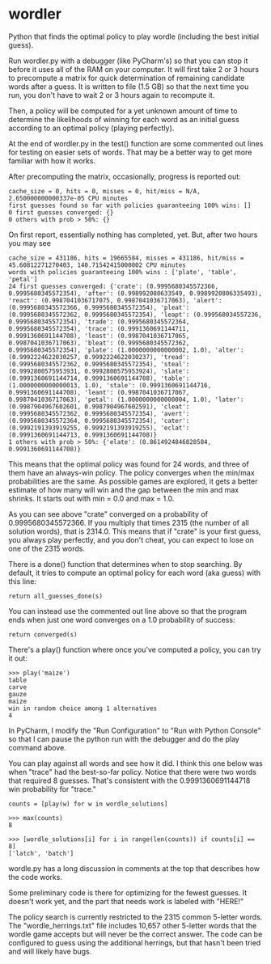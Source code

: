 # wordler
Python that finds the optimal policy to play wordle (including the best initial guess).

Run wordler.py with a debugger (like PyCharm's) so that you can stop it before it uses all of 
the RAM on your computer.  It will first take 2 or 3 hours to precompute a matrix for quick 
determination of remaining candidate words after a guess.  It is written to file (1.5 GB) so 
that the next time you run, you don't have to wait 2 or 3 hours again to recompute it.

Then, a policy will be computed for a yet unknown amount of time to determine the likelihoods
of winning for each word as an initial guess according to an optimal policy (playing perfectly). 

At the end of wordler.py in the test() function are some commented out lines for testing on
easier sets of words.  That may be a better way to get more familiar with how it works.

After precomputing the matrix, occasionally, progress is reported out:

    cache_size = 0, hits = 0, misses = 0, hit/miss = N/A, 2.650000000000337e-05 CPU minutes
    first guesses found so far with policies guaranteeing 100% wins: []
    0 first guesses converged: {}
    0 others with prob > 50%: {}

On first report, essentially nothing has completed, yet.  But, after two hours you may see

    cache_size = 431186, hits = 19665584, misses = 431186, hit/miss = 45.60812271270403, 140.71542415000002 CPU minutes
    words with policies guaranteeing 100% wins : ['plate', 'table', 'petal']
    24 first guesses converged: {'crate': (0.9995680345572366, 0.9995680345572354), 'after': (0.998992080633549, 0.9989920806335493), 'react': (0.9987041036717075, 0.9987041036717063), 'alert': (0.9995680345572366, 0.9995680345572354), 'pleat': (0.9995680345572362, 0.9995680345572354), 'leapt': (0.999568034557236, 0.9995680345572354), 'trade': (0.9995680345572364, 0.9995680345572354), 'trace': (0.9991360691144711, 0.9991360691144708), 'least': (0.9987041036717065, 0.9987041036717063), 'bleat': (0.9995680345572362, 0.9995680345572354), 'plate': (1.0000000000000002, 1.0), 'alter': (0.9992224622030257, 0.9992224622030237), 'tread': (0.9995680345572362, 0.9995680345572354), 'steal': (0.9992800575953931, 0.9992800575953924), 'slate': (0.9991360691144714, 0.9991360691144708), 'table': (1.0000000000000013, 1.0), 'stale': (0.9991360691144716, 0.9991360691144708), 'leant': (0.9987041036717067, 0.9987041036717063), 'petal': (1.0000000000000004, 1.0), 'later': (0.9987904967602601, 0.9987904967602591), 'cleat': (0.9995680345572362, 0.9995680345572354), 'avert': (0.9995680345572364, 0.9995680345572354), 'cater': (0.9992191393919255, 0.9992191393919255), 'eclat': (0.9991360691144713, 0.9991360691144708)}
    1 others with prob > 50%: {'elate': (0.8614924846828584, 0.9991360691144708)}

This means that the optimal policy was found for 24 words, and three of them have an
always-win policy.  The policy converges when the min/max probabilities are the same.
As possible games are explored, it gets a better estimate of how many will win and the
gap between the min and max shrinks.  It starts out with min = 0.0 and max = 1.0.

As you can see above "crate" converged on a probability of 0.9995680345572366.  If you
multiply that times 2315 (the number of all solution words), that is 2314.0.  This means
that if "crate" is your first guess, you always play perfectly, and you don't cheat, you
can expect to lose on one of the 2315 words. 

There is a done() function that determines when to stop searching.  By default, it tries to
compute an optimal policy for each word (aka guess) with this line: 

    return all_guesses_done(s)

You can instead use the commented out line above so that the program ends when just one word
converges on a 1.0 probability of success:

    return converged(s)

There's a play() function where once you've computed a policy, you can try it out:

    >>> play('maize')
    table
    carve
    gauze
    maize
    win in random choice among 1 alternatives
    4

In PyCharm, I modify the "Run Configuration" to "Run with Python Console" so that I can
pause the python run with the debugger and do the play command above.

You can play against all words and see how it did.  I think this one below was when "trace"
had the best-so-far policy.  Notice that there were two words that required 8 guesses.  That's
consistent with the 0.9991360691144718 win probability for "trace."

    counts = [play(w) for w in wordle_solutions]

    >>> max(counts)
    8
    
    >>> [wordle_solutions[i] for i in range(len(counts)) if counts[i] == 8]
    ['latch', 'batch']

wordle.py has a long discussion in comments at the top that describes how the code works.

Some preliminary code is there for optimizing for the fewest guesses.  It doesn't work yet,
and the part that needs work is labeled with "HERE!"

The policy search is currently restricted to the 2315 common 5-letter words.  The
"wordle_herrings.txt" file includes 10,657 other 5-letter words that the wordle
game accepts but will never be the correct answer.  The code can be configured to
guess using the additional herrings, but that hasn't been tried and will likely have bugs.
